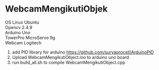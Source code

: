 # WebcamMengikutiObjek
OS Linux Ubuntu<br>
Opencv 2.4.9<br>
Arduino Uno<br>
TowerPro MicroServo 9g<br>
Webcam Logitech<br>

1. add PID library for arduino <a href="https://github.com/suryaprocell/ArduinoPID">https://github.com/suryaprocell/ArduinoPID</a>
2. Upload WebcamMengikutiObject.ino to arduino uno board
3. run build_all.sh to compile WebcamMengikutiObject.cpp

